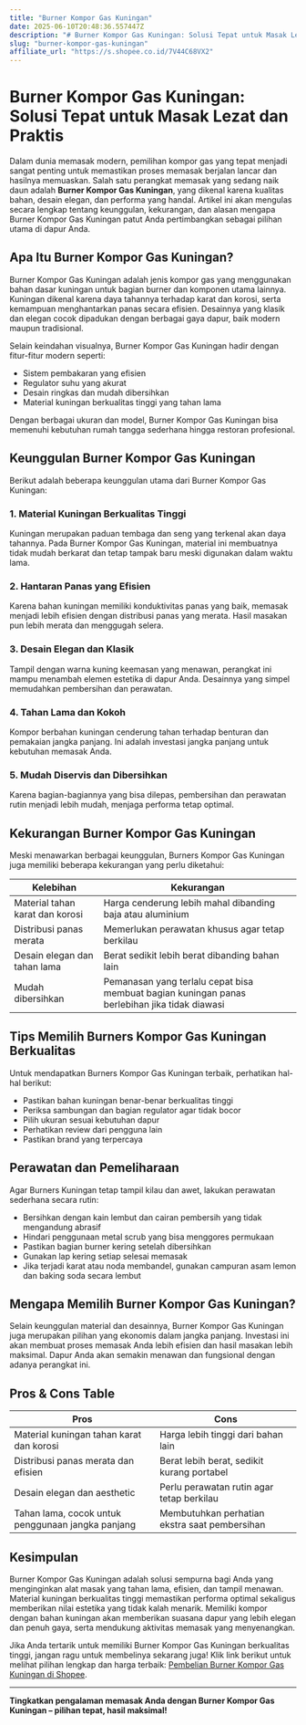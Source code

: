 ```yaml
---
title: "Burner Kompor Gas Kuningan"
date: 2025-06-10T20:48:36.557447Z
description: "# Burner Kompor Gas Kuningan: Solusi Tepat untuk Masak Lezat dan Praktis..."
slug: "burner-kompor-gas-kuningan"
affiliate_url: "https://s.shopee.co.id/7V44C68VX2"
---
```

# Burner Kompor Gas Kuningan: Solusi Tepat untuk Masak Lezat dan Praktis

Dalam dunia memasak modern, pemilihan kompor gas yang tepat menjadi sangat penting untuk memastikan proses memasak berjalan lancar dan hasilnya memuaskan. Salah satu perangkat memasak yang sedang naik daun adalah **Burner Kompor Gas Kuningan**, yang dikenal karena kualitas bahan, desain elegan, dan performa yang handal. Artikel ini akan mengulas secara lengkap tentang keunggulan, kekurangan, dan alasan mengapa Burner Kompor Gas Kuningan patut Anda pertimbangkan sebagai pilihan utama di dapur Anda.

## Apa Itu Burner Kompor Gas Kuningan?

Burner Kompor Gas Kuningan adalah jenis kompor gas yang menggunakan bahan dasar kuningan untuk bagian burner dan komponen utama lainnya. Kuningan dikenal karena daya tahannya terhadap karat dan korosi, serta kemampuan menghantarkan panas secara efisien. Desainnya yang klasik dan elegan cocok dipadukan dengan berbagai gaya dapur, baik modern maupun tradisional.

Selain keindahan visualnya, Burner Kompor Gas Kuningan hadir dengan fitur-fitur modern seperti:

- Sistem pembakaran yang efisien
- Regulator suhu yang akurat
- Desain ringkas dan mudah dibersihkan
- Material kuningan berkualitas tinggi yang tahan lama

Dengan berbagai ukuran dan model, Burner Kompor Gas Kuningan bisa memenuhi kebutuhan rumah tangga sederhana hingga restoran profesional.

## Keunggulan Burner Kompor Gas Kuningan

Berikut adalah beberapa keunggulan utama dari Burner Kompor Gas Kuningan:

### 1. Material Kuningan Berkualitas Tinggi

Kuningan merupakan paduan tembaga dan seng yang terkenal akan daya tahannya. Pada Burner Kompor Gas Kuningan, material ini membuatnya tidak mudah berkarat dan tetap tampak baru meski digunakan dalam waktu lama.

### 2. Hantaran Panas yang Efisien

Karena bahan kuningan memiliki konduktivitas panas yang baik, memasak menjadi lebih efisien dengan distribusi panas yang merata. Hasil masakan pun lebih merata dan menggugah selera.

### 3. Desain Elegan dan Klasik

Tampil dengan warna kuning keemasan yang menawan, perangkat ini mampu menambah elemen estetika di dapur Anda. Desainnya yang simpel memudahkan pembersihan dan perawatan.

### 4. Tahan Lama dan Kokoh

Kompor berbahan kuningan cenderung tahan terhadap benturan dan pemakaian jangka panjang. Ini adalah investasi jangka panjang untuk kebutuhan memasak Anda.

### 5. Mudah Diservis dan Dibersihkan

Karena bagian-bagiannya yang bisa dilepas, pembersihan dan perawatan rutin menjadi lebih mudah, menjaga performa tetap optimal.

## Kekurangan Burner Kompor Gas Kuningan

Meski menawarkan berbagai keunggulan, Burners Kompor Gas Kuningan juga memiliki beberapa kekurangan yang perlu diketahui:

| Kelebihan | Kekurangan |
|------------|--------------|
| Material tahan karat dan korosi | Harga cenderung lebih mahal dibanding baja atau aluminium |
| Distribusi panas merata | Memerlukan perawatan khusus agar tetap berkilau |
| Desain elegan dan tahan lama | Berat sedikit lebih berat dibanding bahan lain |
| Mudah dibersihkan | Pemanasan yang terlalu cepat bisa membuat bagian kuningan panas berlebihan jika tidak diawasi |

## Tips Memilih Burners Kompor Gas Kuningan Berkualitas

Untuk mendapatkan Burners Kompor Gas Kuningan terbaik, perhatikan hal-hal berikut:

- Pastikan bahan kuningan benar-benar berkualitas tinggi
- Periksa sambungan dan bagian regulator agar tidak bocor
- Pilih ukuran sesuai kebutuhan dapur
- Perhatikan review dari pengguna lain
- Pastikan brand yang terpercaya

## Perawatan dan Pemeliharaan

Agar Burners Kuningan tetap tampil kilau dan awet, lakukan perawatan sederhana secara rutin:

- Bersihkan dengan kain lembut dan cairan pembersih yang tidak mengandung abrasif
- Hindari penggunaan metal scrub yang bisa menggores permukaan
- Pastikan bagian burner kering setelah dibersihkan
- Gunakan lap kering setiap selesai memasak
- Jika terjadi karat atau noda membandel, gunakan campuran asam lemon dan baking soda secara lembut

## Mengapa Memilih Burner Kompor Gas Kuningan?

Selain keunggulan material dan desainnya, Burner Kompor Gas Kuningan juga merupakan pilihan yang ekonomis dalam jangka panjang. Investasi ini akan membuat proses memasak Anda lebih efisien dan hasil masakan lebih maksimal. Dapur Anda akan semakin menawan dan fungsional dengan adanya perangkat ini.

## Pros & Cons Table

| **Pros** | **Cons** |
|------------|--------------|
| Material kuningan tahan karat dan korosi | Harga lebih tinggi dari bahan lain |
| Distribusi panas merata dan efisien | Berat lebih berat, sedikit kurang portabel |
| Desain elegan dan aesthetic | Perlu perawatan rutin agar tetap berkilau |
| Tahan lama, cocok untuk penggunaan jangka panjang | Membutuhkan perhatian ekstra saat pembersihan |

## Kesimpulan

Burner Kompor Gas Kuningan adalah solusi sempurna bagi Anda yang menginginkan alat masak yang tahan lama, efisien, dan tampil menawan. Material kuningan berkualitas tinggi memastikan performa optimal sekaligus memberikan nilai estetika yang tidak kalah menarik. Memiliki kompor dengan bahan kuningan akan memberikan suasana dapur yang lebih elegan dan penuh gaya, serta mendukung aktivitas memasak yang menyenangkan.

Jika Anda tertarik untuk memiliki Burner Kompor Gas Kuningan berkualitas tinggi, jangan ragu untuk membelinya sekarang juga! Klik link berikut untuk melihat pilihan lengkap dan harga terbaik: [Pembelian Burner Kompor Gas Kuningan di Shopee](https://s.shopee.co.id/7V44C68VX2).

---

**Tingkatkan pengalaman memasak Anda dengan Burner Kompor Gas Kuningan – pilihan tepat, hasil maksimal!**
